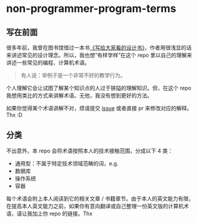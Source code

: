 # non-programmer-program-terms

## 写在前面

很多年前，我曾在图书馆借过一本书[《写给大家看的设计书》](https://book.douban.com/subject/26657933/)，作者用很浅显的话来讲述常见的设计理念。所以，我也想“有样学样”在这个 repo 里以自己的理解来讲述一些常见的编程、计算机术语。

> 有人说：举例子是一个非常不好的教学行为。

个人理解它会让试图了解某个知识点的人过于狭隘的理解知识。但，在这个 repo 我想用类比的方式来讲解术语。无他，我没有想到更好的方法。

如果你觉得某个术语讲解不对，烦请提交 [issue](https://github.com/whatis-geb/non-programmer-program-terms/issues) 或者直接 pr 来修改对应的解释。Thx :D

## 分类

不出意外，本 repo 会将术语按照本人的技术接触范围，分成以下 4 类：

* 通用型：不属于特定技术领域范畴的词，e.g.
* 数据库
* 操作系统
* 容器

每个术语会附上本人阅读到它的相关文章 / 书籍章节。由于本人的英文能力有限，在提高本人英文能力之前，如果你有意向翻译或自己整理一份英文版的计算机术语，请让我加上你 repo 的链接。Thx
